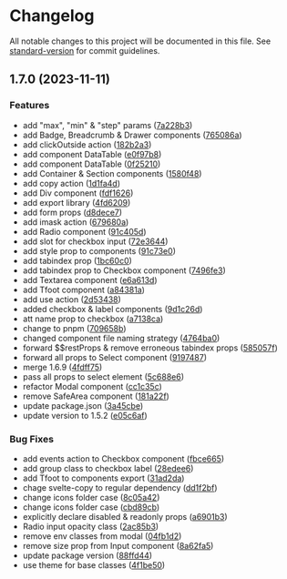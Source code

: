 # Changelog

All notable changes to this project will be documented in this file. See [standard-version](https://github.com/conventional-changelog/standard-version) for commit guidelines.

## 1.7.0 (2023-11-11)


### Features

* add "max", "min" & "step" params ([7a228b3](https://github.com/sveltewind/sveltewind/commit/7a228b353b0a8a62d3a28c7b8815b2bc9a6c82f1))
* add Badge, Breadcrumb & Drawer components ([765086a](https://github.com/sveltewind/sveltewind/commit/765086aed0e4a3fe9fab80605a74657558a291e5))
* add clickOutside action ([182b2a3](https://github.com/sveltewind/sveltewind/commit/182b2a39b2b54f274ccd433f1a1ce7a638add0bf))
* add component DataTable ([e0f97b8](https://github.com/sveltewind/sveltewind/commit/e0f97b8ece334b8382eef3dcce87c805adc42785))
* add component DataTable ([0f25210](https://github.com/sveltewind/sveltewind/commit/0f2521003618b2ec0588351fc0daa2287343ab8c))
* add Container & Section components ([1580f48](https://github.com/sveltewind/sveltewind/commit/1580f489ed75d1223c37a10287f83994fe95c7bd))
* add copy action ([1d1fa4d](https://github.com/sveltewind/sveltewind/commit/1d1fa4d8813200f29a9ea44a2ec0594375602c01))
* add Div component ([fdf1626](https://github.com/sveltewind/sveltewind/commit/fdf1626ccb4eda4e1d81754434bc4cc3c7f4b0df))
* add export library ([4fd6209](https://github.com/sveltewind/sveltewind/commit/4fd6209943f985b1efec1b71919e3f5e16e073c8))
* add form props ([d8dece7](https://github.com/sveltewind/sveltewind/commit/d8dece78b94c1798481c14732adeef0852d71d2c))
* add imask action ([679680a](https://github.com/sveltewind/sveltewind/commit/679680a7458851c63a5102a7ee110169cdb2ecdb))
* add Radio component ([91c405d](https://github.com/sveltewind/sveltewind/commit/91c405df3206df833de7a396ce6fface9c8e8319))
* add slot for checkbox input ([72e3644](https://github.com/sveltewind/sveltewind/commit/72e364434145086af4917128db65dc7e2dd19a5a))
* add style prop to components ([91c73e0](https://github.com/sveltewind/sveltewind/commit/91c73e01a6039cfecf951edc419f63904a6b0b15))
* add tabindex prop ([1bc60c0](https://github.com/sveltewind/sveltewind/commit/1bc60c0032a0207fcb662d81933d8b9b4be9d1b4))
* add tabindex prop to Checkbox component ([7496fe3](https://github.com/sveltewind/sveltewind/commit/7496fe3aec6e41a69f45266b16bfca949cdfe8ff))
* add Textarea component ([e6a613d](https://github.com/sveltewind/sveltewind/commit/e6a613dac5d40a24e9e2d23ede672d4a9da9b108))
* add Tfoot component ([a84381a](https://github.com/sveltewind/sveltewind/commit/a84381a0265ce3b2bf3202f783732e945f2d5415))
* add use action ([2d53438](https://github.com/sveltewind/sveltewind/commit/2d5343831d593f48d58610677415423d21e98747))
* added checkbox & label components ([9d1c26d](https://github.com/sveltewind/sveltewind/commit/9d1c26dc16057fc51c9e289082e8c4f84e6a4f6a))
* att name prop to checkbox ([a7138ca](https://github.com/sveltewind/sveltewind/commit/a7138ca1f9cc8bb51c05c3c0ba13396f3db7aefa))
* change to pnpm ([709658b](https://github.com/sveltewind/sveltewind/commit/709658b89e7d13fcefb6f35bd3f1fdbc91854622))
* changed component file naming strategy ([4764ba0](https://github.com/sveltewind/sveltewind/commit/4764ba0e1d696c37bd08832e530ee516f0582ff9))
* forward $$restProps & remove erroneous tabindex props ([585057f](https://github.com/sveltewind/sveltewind/commit/585057f5d34a4523f5b3496c16d35d17fd9b92e6))
* forward all props to Select component ([9197487](https://github.com/sveltewind/sveltewind/commit/9197487fbd1d87a60c058959a78569e1aa7058cb))
* merge 1.6.9 ([4fdff75](https://github.com/sveltewind/sveltewind/commit/4fdff75b9a92599497be85debf2fd65da16a0049))
* pass all props to select element ([5c688e6](https://github.com/sveltewind/sveltewind/commit/5c688e6c4cad5fe2ba3acc9bd324fb98a1c343e1))
* refactor Modal component ([cc1c35c](https://github.com/sveltewind/sveltewind/commit/cc1c35c2af71d192850ce4d578ce6a2382a0fd2a))
* remove SafeArea component ([181a22f](https://github.com/sveltewind/sveltewind/commit/181a22f50f7985131060f2ffbb9c5b68b56c0cd4))
* update package.json ([3a45cbe](https://github.com/sveltewind/sveltewind/commit/3a45cbedbe47b78180d9faf0ffd9f738dd29f3f3))
* update version to 1.5.2 ([e05c6af](https://github.com/sveltewind/sveltewind/commit/e05c6af3aa805d35156ef9368176aba783cac386))


### Bug Fixes

* add events action to Checkbox component ([fbce665](https://github.com/sveltewind/sveltewind/commit/fbce665125667d0b75e9d801d433ee90eb890f4f))
* add group class to checkbox label ([28edee6](https://github.com/sveltewind/sveltewind/commit/28edee6259b78a96ef4c12e67436ca7a658fbe14))
* add Tfoot to components export ([31ad2da](https://github.com/sveltewind/sveltewind/commit/31ad2da403087eb3a7411320b70de57d65ad7b25))
* chage svelte-copy to regular dependency ([dd1f2bf](https://github.com/sveltewind/sveltewind/commit/dd1f2bf09d0edb5c2c7f65e6df2e1609ee0f6848))
* change icons folder case ([8c05a42](https://github.com/sveltewind/sveltewind/commit/8c05a42c61c742a65cfde58bd117f363b39cb17d))
* change icons folder case ([cbd89cb](https://github.com/sveltewind/sveltewind/commit/cbd89cb2aaa5aaa76549fcd25158afd7af20feed))
* explicitly declare disabled & readonly props ([a6901b3](https://github.com/sveltewind/sveltewind/commit/a6901b370407e4e6bee6febc808ce750bb6842de))
* Radio input opacity class ([2ac85b3](https://github.com/sveltewind/sveltewind/commit/2ac85b3880779caec84510d6ebc2d9c2580fff7f))
* remove env classes from modal ([04fb1d2](https://github.com/sveltewind/sveltewind/commit/04fb1d2b4a119749f3b129929609f92f45030b4d))
* remove size prop from Input component ([8a62fa5](https://github.com/sveltewind/sveltewind/commit/8a62fa5e5e6ece687377b1a0e97af28ae33c69b0))
* update package version ([88ffd44](https://github.com/sveltewind/sveltewind/commit/88ffd4413ef65e5a4fdc88ae684900e0d6747410))
* use theme for base classes ([4f1be50](https://github.com/sveltewind/sveltewind/commit/4f1be50f7e84d420446b9c8389370e067c391aac))
